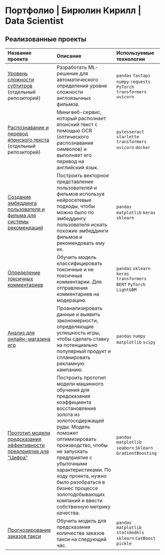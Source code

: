 # Портфолио | Бирюлин Кирилл | Data Scientist

## Реализованные проекты

| Название проекта                                                                                                         | Описание                                                                                                                                                                                                                                                                                                                                                        | Используемые технологии                                                  |
|:-------------------------------------------------------------------------------------------------------------------------|:----------------------------------------------------------------------------------------------------------------------------------------------------------------------------------------------------------------------------------------------------------------------------------------------------------------------------------------------------------------|:-------------------------------------------------------------------------|
| [Уровень сложности субтитров](https://github.com/KirillFazi/tex_difficulty_level_en) (отдельный репозиторий)             | Разработать ML-решение для автоматического определения уровня сложности англоязычных фильмов.                                                                                                                                                                                                                                                                   | `pandas` `fastapi` `numpy` `requests` `PyTorch` `transformers` `uvicorn` |
| [Распознавание и перевод японского текста](https://github.com/KirillFazi/jpn_eng_ocr_translator) (отдельный репозиторий) | Мини веб-сервис, который распознает японский текст с помощью OCR (оптического распознавания символов) и выполняет его перевод на английский язык.                                                                                                                                                                                                               | `pytesseract` `starlette` `transformers` `uvicorn` `docker`              |
| [Создание эмбеддинга пользователя и фильма для системы рекомендаций](user_movie_embeddings)                              | Построить векторное представление пользователей и фильмов используя нейросетевые подходы, чтобы можно было по эмбеддингу пользователя искать похожие эмбеддинги фильмов и рекомендовать ему их.                                                                                                                                                                 | `pandas` `matplotlib` `keras` `sklearn`                                  |
| [Определение токсичных комментариев](nlp_toxic_comment)                                                                  | Обучить модель классифицировать токсичные и не токсичные комментарии. Для отправления комментариев на модерацию.                                                                                                                                                                                                                                                | `pandas` `sklearn` `keras` `transformers` `BERT` `PyTorch` `LightGBM`    |
| [Анализ для онлайн-магазина игр](online_game_shop)                                                                       | Проанализировать данные и выявить закономерности, определяющие успешность игры, чтобы сделать ставку на потенциально популярный продукт и спланировать рекламную кампанию.                                                                                                                                                                                      | `pandas` `numpy` `matplotlib` `scipy`                                    |
| [Прототип модели предсказания эффективности предприятия для "Цифра"](gold_recovery_cifra)                                | Построить прототип модели машинного обучения для предсказания коэффициента восстановления золота из золотосодержащей руды. Модель поможет оптимизировать производство, чтобы не запускать предприятие с убыточными характеристиками. По ходу проекта, нужно было разобраться в бизнес процессе золотодобывающих компаний и ввести собственную метрику качества. | `pandas` `matplotlib` `seaborn`  `Sklearn` `GradientBoosting`            |
| [Прогнозирование заказов такси](taxi_time_series)                                                                        | Обучить модель для предсказания количества заказов такси на следующий час.                                                                                                                                                                                                                                                                                      | `pandas` `matplotlib` `statsmodels` `sklearn` `CatBoost` `pickle`        |